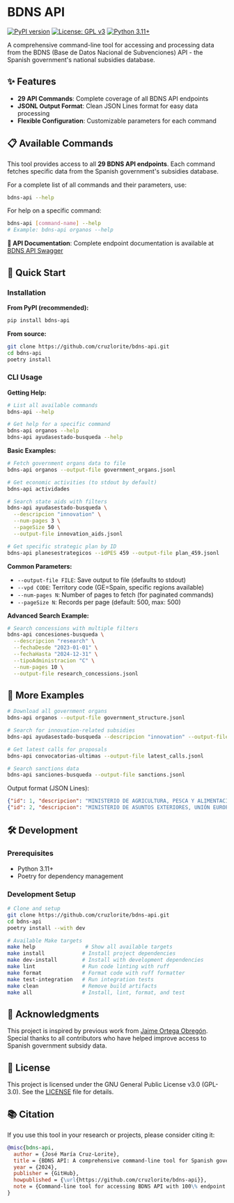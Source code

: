 BDNS API
========
[![PyPI version](https://badge.fury.io/py/bdns-api.svg)](https://badge.fury.io/py/bdns-api)
[![License: GPL v3](https://img.shields.io/badge/License-GPLv3-blue.svg)](https://www.gnu.org/licenses/gpl-3.0)
[![Python 3.11+](https://img.shields.io/badge/python-3.11+-blue.svg)](https://www.python.org/downloads/)

A comprehensive command-line tool for accessing and processing data from the BDNS (Base de Datos Nacional de Subvenciones) API - the Spanish government's national subsidies database.

## ✨ Features

- **29 API Commands**: Complete coverage of all BDNS API endpoints
- **JSONL Output Format**: Clean JSON Lines format for easy data processing
- **Flexible Configuration**: Customizable parameters for each command

## 📋 Available Commands

This tool provides access to all **29 BDNS API endpoints**. Each command fetches specific data from the Spanish government's subsidies database.

For a complete list of all commands and their parameters, use:
```bash
bdns-api --help
```

For help on a specific command:
```bash
bdns-api [command-name] --help
# Example: bdns-api organos --help
```

**📖 API Documentation**: Complete endpoint documentation is available at [BDNS API Swagger](https://www.infosubvenciones.es/bdnstrans/doc/swagger)

## 🚀 Quick Start

### Installation

**From PyPI (recommended):**
```bash
pip install bdns-api
```

**From source:**
```bash
git clone https://github.com/cruzlorite/bdns-api.git
cd bdns-api
poetry install
```

### CLI Usage

**Getting Help:**
```bash
# List all available commands
bdns-api --help

# Get help for a specific command  
bdns-api organos --help
bdns-api ayudasestado-busqueda --help
```

**Basic Examples:**
```bash
# Fetch government organs data to file
bdns-api organos --output-file government_organs.jsonl

# Get economic activities (to stdout by default)
bdns-api actividades

# Search state aids with filters
bdns-api ayudasestado-busqueda \
  --descripcion "innovation" \
  --num-pages 3 \
  --pageSize 50 \
  --output-file innovation_aids.jsonl

# Get specific strategic plan by ID
bdns-api planesestrategicos --idPES 459 --output-file plan_459.jsonl
```

**Common Parameters:**
- `--output-file FILE`: Save output to file (defaults to stdout)
- `--vpd CODE`: Territory code (GE=Spain, specific regions available)
- `--num-pages N`: Number of pages to fetch (for paginated commands)
- `--pageSize N`: Records per page (default: 500, max: 500)

**Advanced Search Example:**
```bash
# Search concessions with multiple filters
bdns-api concesiones-busqueda \
  --descripcion "research" \
  --fechaDesde "2023-01-01" \
  --fechaHasta "2024-12-31" \
  --tipoAdministracion "C" \
  --num-pages 10 \
  --output-file research_concessions.jsonl
```

## 📖 More Examples

```bash
# Download all government organs
bdns-api organos --output-file government_structure.jsonl

# Search for innovation-related subsidies
bdns-api ayudasestado-busqueda --descripcion "innovation" --output-file innovation_aids.jsonl

# Get latest calls for proposals
bdns-api convocatorias-ultimas --output-file latest_calls.jsonl

# Search sanctions data
bdns-api sanciones-busqueda --output-file sanctions.jsonl
```

Output format (JSON Lines):
```json
{"id": 1, "descripcion": "MINISTERIO DE AGRICULTURA, PESCA Y ALIMENTACIÓN", "codigo": "E04"}
{"id": 2, "descripcion": "MINISTERIO DE ASUNTOS EXTERIORES, UNIÓN EUROPEA Y COOPERACIÓN", "codigo": "E05"}
```

## 🛠️ Development

### Prerequisites
- Python 3.11+
- Poetry for dependency management

### Development Setup
```bash
# Clone and setup
git clone https://github.com/cruzlorite/bdns-api.git
cd bdns-api
poetry install --with dev

# Available Make targets
make help                # Show all available targets
make install            # Install project dependencies  
make dev-install        # Install with development dependencies
make lint               # Run code linting with ruff
make format             # Format code with ruff formatter
make test-integration   # Run integration tests
make clean              # Remove build artifacts
make all                # Install, lint, format, and test
```

## 🙏 Acknowledgments

This project is inspired by previous work from [Jaime Ortega Obregón](https://github.com/jaimeortega/bdns-ingest). Special thanks to all contributors who have helped improve access to Spanish government subsidy data.

## 📜 License

This project is licensed under the GNU General Public License v3.0 (GPL-3.0). See the [LICENSE](LICENSE) file for details.

## 📚 Citation

If you use this tool in your research or projects, please consider citing it:

```bibtex
@misc{bdns-api,
  author = {José María Cruz-Lorite},
  title = {BDNS API: A comprehensive command-line tool for Spanish government subsidies data},
  year = {2024},
  publisher = {GitHub},
  howpublished = {\url{https://github.com/cruzlorite/bdns-api}},
  note = {Command-line tool for accessing BDNS API with 100\% endpoint coverage}
}
```
